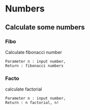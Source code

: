 # Numbers
## Calculate some numbers

### Fibo
Calculate fibonacci number
```
Parameter n : input number,   
Return : fibonacci numbers
```


### Facto
calculate factorial
```
Parameter n : input number,   
Return : n factorial, n!
```